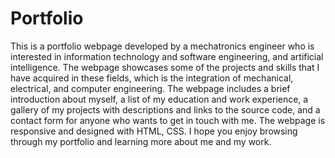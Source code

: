 # Portfolio
This is a portfolio webpage developed by a mechatronics engineer who is interested in information technology and software engineering, and artificial intelligence. 
The webpage showcases some of the projects and skills that I have acquired in these fields, which is the integration of mechanical, electrical, and computer engineering. 
The webpage includes a brief introduction about myself, a list of my education and work experience, a gallery of my projects with descriptions and links to the source code, and a contact form for anyone 
who wants to get in touch with me. The webpage is responsive and designed with HTML, CSS. I hope you enjoy browsing through my portfolio and learning more about me and my work.
